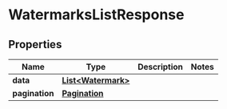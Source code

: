 

# WatermarksListResponse


## Properties

| Name | Type | Description | Notes |
|------------ | ------------- | ------------- | -------------|
|**data** | [**List&lt;Watermark&gt;**](Watermark.md) |  |  |
|**pagination** | [**Pagination**](Pagination.md) |  |  |



